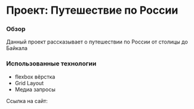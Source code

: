 # Проект: Путешествие по России

### Обзор
Данный проект рассказывает о путешествии по России от столицы до Байкала

### Использованные технологии
* flexbox вёрстка
* Grid Layout
* Медиа запросы 

Ссылка на сайт:
